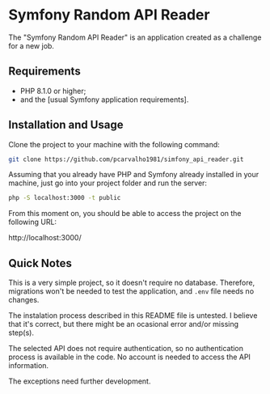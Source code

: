 Symfony Random API Reader
========================

The "Symfony Random API Reader" is an application created as a challenge for a new job.

Requirements
------------

  * PHP 8.1.0 or higher;
  * and the [usual Symfony application requirements].

Installation and Usage
----------------------

Clone the project to your machine with the following command:
```bash
git clone https://github.com/pcarvalho1981/simfony_api_reader.git
```

Assuming that you already have PHP and Symfony already installed in your machine, just go into your project folder and run the server:

```bash
php -S localhost:3000 -t public
```

From this moment on, you should be able to access the project on the following URL:

http://localhost:3000/

Quick Notes
-----------

This is a very simple project, so it doesn't require no database. Therefore, migrations won't be needed to test the application, and `.env` file needs no changes.

The instalation process described in this README file is untested. I believe that it's correct, but there might be an ocasional error and/or missing step(s).

The selected API does not require authentication, so no authentication process is available in the code. No account is needed to access the API information.

The exceptions need further development.
